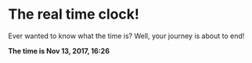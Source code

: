 # The real time clock!

Ever wanted to know what the time is? Well, your journey is about to end!

**The time is Nov 13, 2017, 16:26**